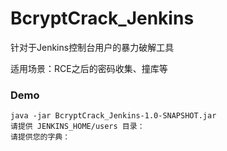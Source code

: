 # BcryptCrack_Jenkins

针对于Jenkins控制台用户的暴力破解工具

适用场景：RCE之后的密码收集、撞库等

### Demo
```
java -jar BcryptCrack_Jenkins-1.0-SNAPSHOT.jar
请提供 JENKINS_HOME/users 目录：
请提供您的字典：
```
